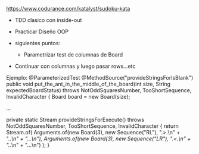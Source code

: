 https://www.codurance.com/katalyst/sudoku-kata

- TDD clasico con inside-out
- Practicar Diseño OOP


- siguientes puntos:
  - Parametrizar test de columnas de Board
- Continuar con columnas y luego pasar rows...etc

Ejemplo:
@ParameterizedTest
@MethodSource("provideStringsForIsBlank")
public void put_the_ant_in_the_middle_of_the_board(int size, String expectedBoardStatus) throws NotOddSquaresNumber, TooShortSequence, InvalidCharacter {
Board board = new Board(size);


...

private static Stream<Arguments> provideStringsForExecute() throws NotOddSquaresNumber, TooShortSequence, InvalidCharacter {
return Stream.of(
Arguments.of(new Board(3),
new Sequence("RL"),
".>.\n" +
".*.\n" +
"...\n"),
Arguments.of(new Board(3),
new Sequence("LR"),
".<.\n" +
".*.\n" +
"...\n")
);
}

